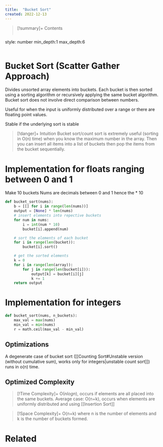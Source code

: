 ```yaml
---
title:  "Bucket Sort"
created: 2022-12-13
---
```


>[!summary]+ Contents
>```toc
style: number
min_depth:1
max_depth:6 
>```


# Bucket Sort (Scatter Gather Approach)
Divides unsorted array elements into buckets. Each bucket is then sorted using a sorting algorithm or recursively applying the same bucket algorithm. Bucket sort does not involve direct comparison between numbers.

Useful for when the input is uniformly distributed over a range or there are floating point values.

Stable if the underlying sort is stable

> [!danger]+ Intuition
> Bucket sort/count sort is extremely useful (sorting in O(n) time) when you know the maximum number in the array. Then you can insert all items into a list of buckets then pop the items from the bucket sequentially.



# Implementation for floats ranging between 0 and 1
Make 10 buckets
Nums are decimals between 0 and 1 hence the * 10
```python
def bucket_sort(nums):
	b = [[] for i in range(len(nums))]
	output = [None] * len(nums)
	# insert elements into repective buckets
	for num in nums:
		i = int(num * 10)
		bucket[i].append(num)

	# sort the elements of each bucket
	for i in range(len(bucket)):
		bucket[i].sort()

	# get the sorted elements
	k = 0
	for i in range(len(array)):
		for j in range(len(bucket[i])):
			output[k] = bucket[i][j]
			k += 1
	return output
```

# Implementation for integers

```python
def bucket_sort(nums, n_buckets):
	max_val = max(nums)
	min_val = min(nums)
	r = math.ceil(max_val - min_val)
```

## Optimizations

A degenerate case of bucket sort ([[Counting Sort#Unstable version (without cumulative sum), works only for integers|unstable count sort]]) runs in o(n) time.


## Optimized Complexity

>[!Time Complexity]+
>O($nlogn$), occurs if elements are all placed into the same buckets.
>Average case: O(n+k), occurs when elements are uniformly distributed and using [[Insertion Sort]]

>[!Space Complexity]+
>O(n+k) where n is the number of elements and k is the number of buckets formed.


# Related
